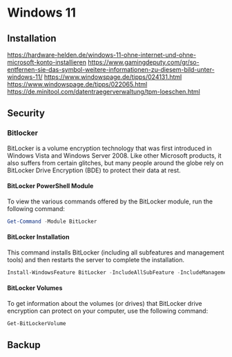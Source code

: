 # Windows 11

## Installation

https://hardware-helden.de/windows-11-ohne-internet-und-ohne-microsoft-konto-installieren
https://www.gamingdeputy.com/gr/so-entfernen-sie-das-symbol-weitere-informationen-zu-diesem-bild-unter-windows-11/
https://www.windowspage.de/tipps/024131.html
https://www.windowspage.de/tipps/022065.html
https://de.minitool.com/datentraegerverwaltung/tpm-loeschen.html

## Security

### Bitlocker

BitLocker is a volume encryption technology that was first introduced in Windows Vista and Windows Server 2008. Like other Microsoft products, it also suffers from certain glitches, but many people around the globe rely on BitLocker Drive Encryption (BDE) to protect their data at rest.

#### BitLocker PowerShell Module

To view the various commands offered by the BitLocker module, run the following command:

```powershell
Get-Command -Module BitLocker
```

#### BitLocker Installation

This command installs BitLocker (including all subfeatures and management tools) and then restarts the server to complete the installation.

```powershell
Install-WindowsFeature BitLocker -IncludeAllSubFeature -IncludeManagementTools -Restart
```

#### BitLocker Volumes

To get information about the volumes (or drives) that BitLocker drive encryption can protect on your computer, use the following command:

```powershell
Get-BitLockerVolume
```

## Backup

```

```
